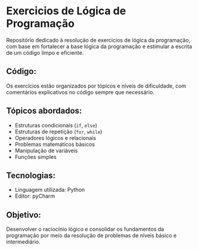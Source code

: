 # Exercicios de Lógica de Programação
Repositório dedicado à resolução de exercicios de lógica da programação, com base em fortalecer a base lógica da programação e estimular a escrita de um código limpo e eficiente.

## Código:
Os exercícios estão organizados por tópicos e níveis de dificuldade, com comentários explicativos no código sempre que necessário.

## Tópicos abordados:
- Estruturas condicionais (`if`, `else`)
- Estruturas de repetição (`for`, `while`)
- Operadores lógicos e relacionais
- Problemas matemáticos básicos
- Manipulação de variáveis
- Funções simples

## Tecnologias:
- Linguagem utilizada: Python
- Editor: pyCharm

## Objetivo:
Desenvolver o raciocínio lógico e consolidar os fundamentos da programação por meio da resolução de problemas de níveis básico e intermediário.
